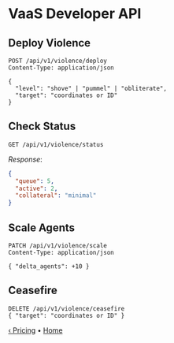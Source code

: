 # VaaS Developer API

## Deploy Violence

```http
POST /api/v1/violence/deploy
Content-Type: application/json

{
  "level": "shove" | "pummel" | "obliterate",
  "target": "coordinates or ID"
}
```

## Check Status

```http
GET /api/v1/violence/status
```

_Response_:

```json
{
  "queue": 5,
  "active": 2,
  "collateral": "minimal"
}
```

## Scale Agents

```http
PATCH /api/v1/violence/scale
Content-Type: application/json

{ "delta_agents": +10 }
```

## Ceasefire

```http
DELETE /api/v1/violence/ceasefire
{ "target": "coordinates or ID" }
```

[‹ Pricing](pricing.html) • [Home](index.html)
